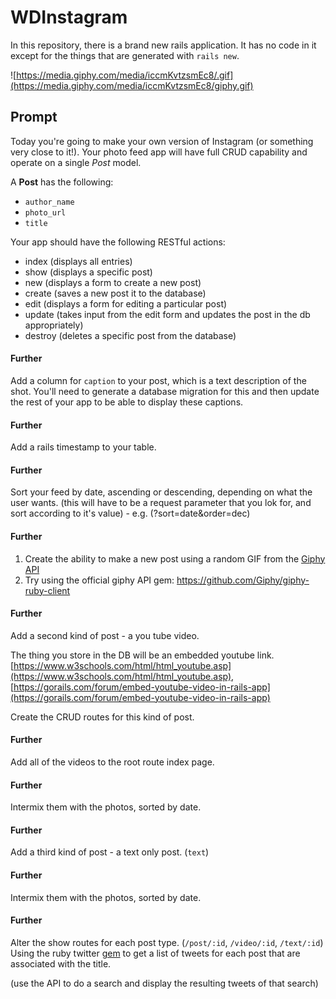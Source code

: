 # WDInstagram

In this repository, there is a brand new rails application. It has no code in it except for the things that are generated with `rails new`.

![https://media.giphy.com/media/iccmKvtzsmEc8/.gif](https://media.giphy.com/media/iccmKvtzsmEc8/giphy.gif)

## Prompt

Today you're going to make your own version of Instagram (or something very close to it!). Your photo feed app will have full CRUD capability and operate on a single _Post_ model.

A **Post** has the following:

- `author_name`
- `photo_url`
- `title`

Your app should have the following RESTful actions:

- index (displays all entries)
- show (displays a specific post)
- new (displays a form to create a new post)
- create (saves a new post it to the database)
- edit (displays a form for editing a particular post)
- update (takes input from the edit form and updates the post in the db appropriately)
- destroy (deletes a specific post from the database)

#### Further

Add a column for `caption` to your post, which is a text description of the shot. You'll need to generate a database migration for this and then update the rest of your app to be able to display these captions.

#### Further

Add a rails timestamp to your table.

#### Further

Sort your feed by date, ascending or descending, depending on what the user wants. (this will have to be a request parameter that you lok for, and sort according to it's value) - e.g. (?sort=date&order=dec)

#### Further

1. Create the ability to make a new post using a random GIF from the [Giphy API](https://api.giphy.com/)
2. Try using the official giphy API gem: https://github.com/Giphy/giphy-ruby-client

#### Further

Add a second kind of post - a you tube video.

The thing you store in the DB will be an embedded youtube link. [https://www.w3schools.com/html/html_youtube.asp](https://www.w3schools.com/html/html_youtube.asp), [https://gorails.com/forum/embed-youtube-video-in-rails-app](https://gorails.com/forum/embed-youtube-video-in-rails-app)

Create the CRUD routes for this kind of post.

#### Further

Add all of the videos to the root route index page.

#### Further

Intermix them with the photos, sorted by date.

#### Further

Add a third kind of post - a text only post. (`text`)

#### Further

Intermix them with the photos, sorted by date.

#### Further

Alter the show routes for each post type. (`/post/:id`, `/video/:id`, `/text/:id`)
Using the ruby twitter [gem](https://github.com/sferik/twitter) to get a list of tweets for each post that are associated with the title.

(use the API to do a search and display the resulting tweets of that search)
